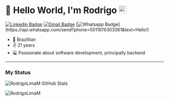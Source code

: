 # 👋 Hello World, I'm Rodrigo <img src="https://github.com/TheDudeThatCode/TheDudeThatCode/blob/master/Assets/Earth.gif" width="24px">

[![Linkedin Badge](https://img.shields.io/badge/-LinkedIn-blue?style=flat-square&logo=Linkedin&logoColor=white&link=https://www.linkedin.com/in/rodrigolimam/)](https://www.linkedin.com/in/rodrigolimam/)
[![Gmail Badge](https://img.shields.io/badge/-Gmail-c14438?style=flat-square&logo=Gmail&logoColor=white&link=mailto:digo100200@gmail.com)](mailto:digo100200@gmail.com)
[![Whatsapp Badge](https://img.shields.io/badge/-Whatsapp-4CA143?style=flat-square&labelColor=4CA143&logo=whatsapp&logoColor=white&link=https://api.whatsapp.com/send?phone=5511976303361&text=Hello!)](https://api.whatsapp.com/send?phone=5511976303361&text=Hello!)

- 🏡 Brazillian
- ✌ 21 years
- 💻 Passionate about software development, principally backend

----

### My Status
  
![RodrigoLimaM GitHub Stats ](https://github-readme-stats.vercel.app/api?username=RodrigoLimaM&show_icons=true) 
<p><img align="center" src="https://github-readme-stats.vercel.app/api/top-langs/?username=RodrigoLimaM&layout=compact&hide=html" alt="RodrigoLimaM" /></p>
